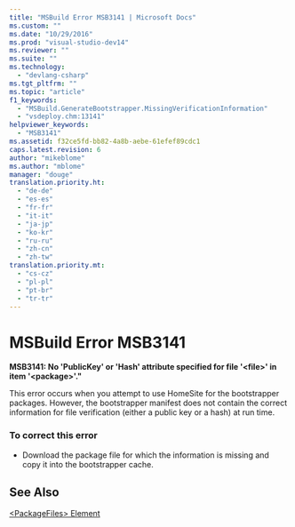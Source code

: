 ```yaml
---
title: "MSBuild Error MSB3141 | Microsoft Docs"
ms.custom: ""
ms.date: "10/29/2016"
ms.prod: "visual-studio-dev14"
ms.reviewer: ""
ms.suite: ""
ms.technology: 
  - "devlang-csharp"
ms.tgt_pltfrm: ""
ms.topic: "article"
f1_keywords: 
  - "MSBuild.GenerateBootstrapper.MissingVerificationInformation"
  - "vsdeploy.chm:13141"
helpviewer_keywords: 
  - "MSB3141"
ms.assetid: f32ce5fd-bb82-4a8b-aebe-61efef89cdc1
caps.latest.revision: 6
author: "mikeblome"
ms.author: "mblome"
manager: "douge"
translation.priority.ht: 
  - "de-de"
  - "es-es"
  - "fr-fr"
  - "it-it"
  - "ja-jp"
  - "ko-kr"
  - "ru-ru"
  - "zh-cn"
  - "zh-tw"
translation.priority.mt: 
  - "cs-cz"
  - "pl-pl"
  - "pt-br"
  - "tr-tr"
---
```

# MSBuild Error MSB3141
**MSB3141: No 'PublicKey' or 'Hash' attribute specified for file '\<file>' in item '\<package>'."**  
  
 This error occurs when you attempt to use HomeSite for the bootstrapper packages. However, the bootstrapper manifest does not contain the correct information for file verification (either a public key or a hash) at run time.  
  
### To correct this error  
  
-   Download the package file for which the information is missing and copy it into the bootstrapper cache.  
  
## See Also  
 [\<PackageFiles> Element](../deployment/packagefiles-element-bootstrapper.md)